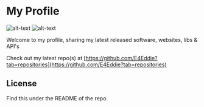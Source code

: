 # My Profile
![alt-text](https://img.shields.io/badge/E4-Eddie-orange) 
![alt-text](https://img.shields.io/github/followers/E4Eddie)

Welcome to my profile, sharing my latest released software, websites, libs & API's

Check out my latest repo(s) at [https://github.com/E4Eddie?tab=repositories](https://github.com/E4Eddie?tab=repositories)

## License
Find this under the README of the repo.
